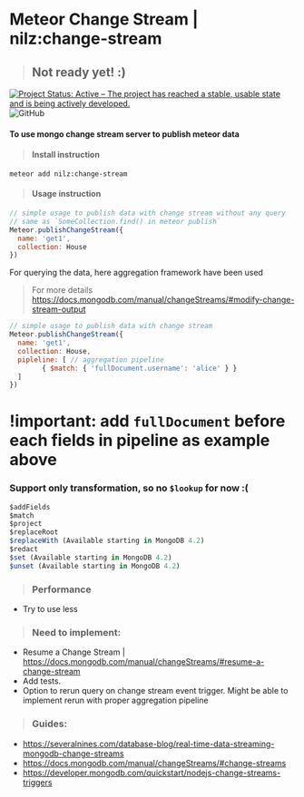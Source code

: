 # Meteor Change Stream | nilz:change-stream
> ## Not ready yet! :)
[![Project Status: Active – The project has reached a stable, usable state and is being actively developed.](https://www.repostatus.org/badges/latest/active.svg)](https://www.repostatus.org/#active)
![GitHub](https://img.shields.io/github/license/Meteor-Community-Packages/meteor-collection2)

#### To use mongo change stream server to publish meteor data 

> #### Install instruction
```shell script
meteor add nilz:change-stream
```

> #### Usage instruction
```js
// simple usage to publish data with change stream without any query
// same as `SomeCollection.find() in meteor publish`
Meteor.publishChangeStream({
  name: 'get1',
  collection: House
})
```
For querying the data, here aggregation framework have been used
> For more details https://docs.mongodb.com/manual/changeStreams/#modify-change-stream-output
```js
// simple usage to publish data with change stream
Meteor.publishChangeStream({
  name: 'get1',
  collection: House,
  pipleline: [ // aggregation pipeline
        { $match: { 'fullDocument.username': 'alice' } }
  ]
})
```

# !important: add `fullDocument` before each fields in pipeline as example above

### Support only transformation, so no `$lookup` for now :(
```javascript
$addFields
$match
$project
$replaceRoot
$replaceWith (Available starting in MongoDB 4.2)
$redact
$set (Available starting in MongoDB 4.2)
$unset (Available starting in MongoDB 4.2)
```

> ### Performance
- Try to use less



> ### Need to implement:

- Resume a Change Stream | https://docs.mongodb.com/manual/changeStreams/#resume-a-change-stream
- Add tests.
- Option to rerun query on change stream event trigger. Might be able to implement rerun with proper aggregation pipeline

> ### Guides:
- https://severalnines.com/database-blog/real-time-data-streaming-mongodb-change-streams
- https://docs.mongodb.com/manual/changeStreams/#change-streams
- https://developer.mongodb.com/quickstart/nodejs-change-streams-triggers
